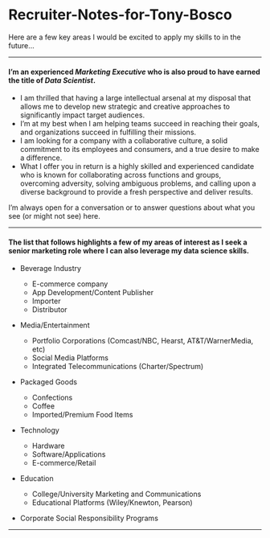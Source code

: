 # Recruiter-Notes-for-Tony-Bosco
Here are a few key areas I would be excited to apply my skills to in the future...

---

#### I’m an experienced *Marketing Executive* who is also proud to have earned the title of *Data Scientist*.


-  	I am thrilled that having a large intellectual arsenal at my disposal that allows me to develop new strategic and creative approaches to significantly impact target audiences. 
-  	I’m at my best when I am helping teams succeed in reaching their goals, and organizations succeed in fulfilling their missions. 
-  	I am looking for a company with a collaborative culture, a solid commitment to its employees and consumers, and a true desire to make a difference. 
-  	What I offer you in return is a highly skilled and experienced candidate who is known for collaborating across functions and groups, overcoming adversity, solving ambiguous problems, and calling upon a diverse background to provide a fresh perspective and deliver results.


I’m always open for a conversation or to answer questions about what you see (or might not see) here. 

---

#### The list that follows highlights a few of my areas of interest as I seek a senior marketing role where I can also leverage my data science skills.  

-  Beverage Industry
	-  	E-commerce company 
	-	App Development/Content Publisher
	-	Importer 
	-	Distributor

-	Media/Entertainment
	-	Portfolio Corporations (Comcast/NBC, Hearst, AT&T/WarnerMedia, etc)
	- 	Social Media Platforms
	-	Integrated Telecommunications (Charter/Spectrum)

-	Packaged Goods
	-	Confections
	-	Coffee
	-	Imported/Premium Food Items

-	Technology
	-	Hardware
	-	Software/Applications
	-	E-commerce/Retail

-	Education
	-	College/University Marketing and Communications
	-	Educational Platforms (Wiley/Knewton, Pearson)

-	Corporate Social Responsibility Programs

---